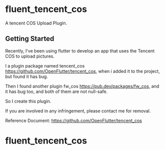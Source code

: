 # fluent_tencent_cos

A tencent COS Upload Plugin.

## Getting Started

Recently, I've been using flutter to develop an app that uses the Tencent COS to upload pictures.

I a plugin package named tencent_cos https://github.com/OpenFlutter/tencent_cos, when i added it to the project, but found it has bug.

Then I found another plugin fw_cos https://pub.dev/packages/fw_cos, and it has bug too, and both of them are not null-safe.

So I create this plugin.

If you are involved in any infringement, please contact me for removal.

Reference Document: https://github.com/OpenFlutter/tencent_cos

# fluent_tencent_cos
